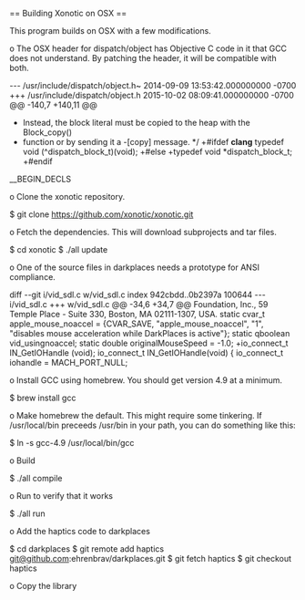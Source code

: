 

== Building Xonotic on OSX ==

This program builds on OSX with a few modifications.

o The OSX header for dispatch/object has Objective C code in it that
  GCC does not understand.  By patching the header, it will be
  compatible with both.

--- /usr/include/dispatch/object.h~     2014-09-09 13:53:42.000000000 -0700
+++ /usr/include/dispatch/object.h      2015-10-02 08:09:41.000000000 -0700
@@ -140,7 +140,11 @@
  * Instead, the block literal must be copied to the heap with the Block_copy()
  * function or by sending it a -[copy] message.
  */
+#ifdef __clang__
 typedef void (^dispatch_block_t)(void);
+#else
+typedef void *dispatch_block_t;
+#endif
 
 __BEGIN_DECLS

o Clone the xonotic repository.

  $ git clone https://github.com/xonotic/xonotic.git

o Fetch the dependencies.  This will download subprojects and tar files.

  $ cd xonotic
  $ ./all update

o One of the source files in darkplaces needs a prototype for ANSI
  compliance.

diff --git i/vid_sdl.c w/vid_sdl.c
index 942cbdd..0b2397a 100644
--- i/vid_sdl.c
+++ w/vid_sdl.c
@@ -34,6 +34,7 @@ Foundation, Inc., 59 Temple Place - Suite 330, Boston, MA  02111-1307, USA.
 static cvar_t apple_mouse_noaccel = {CVAR_SAVE, "apple_mouse_noaccel", "1", "disables mouse acceleration while DarkPlaces is active"};
 static qboolean vid_usingnoaccel;
 static double originalMouseSpeed = -1.0;
+io_connect_t IN_GetIOHandle (void);
 io_connect_t IN_GetIOHandle(void)
 {
        io_connect_t iohandle = MACH_PORT_NULL;


o Install GCC using homebrew.  You should get version 4.9 at a
  minimum.

  $ brew install gcc

o Make homebrew the default.  This might require some tinkering.  If
  /usr/local/bin preceeds /usr/bin in your path, you can do something
  like this:

  $ ln -s gcc-4.9 /usr/local/bin/gcc

o Build

  $ ./all compile

o Run to verify that it works

  $ ./all run

o Add the haptics code to darkplaces

  $ cd darkplaces
  $ git remote add haptics git@github.com:ehrenbrav/darkplaces.git
  $ git fetch haptics
  $ git checkout haptics

o Copy the library